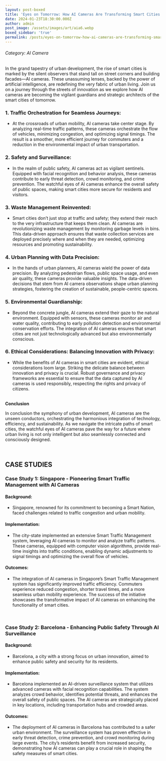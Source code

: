 ```yaml
---
layout: post-boxed
title: 'Eyes on Tomorrow: How AI Cameras Are Transforming Smart Cities'
date: 2024-01-23T18:30:00.000Z
author: admin
post_image: /assets/images/art/aia6.webp
boxed_sidebar: 'true'
permalink: /posts/eyes-on-tomorrow-how-ai-cameras-are-transforming-smart-cities
---
```


###### Category: AI Camera

In the grand tapestry of urban development, the rise of smart cities is marked by the silent observers that stand tall on street corners and building facades—AI cameras. These unassuming lenses, backed by the power of artificial intelligence, are redefining the very fabric of urban living. Join us on a journey through the streets of innovation as we explore how AI cameras are becoming the vigilant guardians and strategic architects of the smart cities of tomorrow.

### 1. Traffic Orchestration for Seamless Journeys:

* At the crossroads of urban mobility, AI cameras take center stage. By analyzing real-time traffic patterns, these cameras orchestrate the flow of vehicles, minimizing congestion, and optimizing signal timings. The result is a smoother, more efficient journey for commuters and a reduction in the environmental impact of urban transportation.

### 2. Safety and Surveillance:

* In the realm of public safety, AI cameras act as vigilant sentinels. Equipped with facial recognition and behavior analysis, these cameras contribute to early threat detection, crowd monitoring, and crime prevention. The watchful eyes of AI cameras enhance the overall safety of public spaces, making smart cities more secure for residents and visitors.

### 3. Waste Management Reinvented:

* Smart cities don’t just stop at traffic and safety; they extend their reach to the very infrastructure that keeps them clean. AI cameras are revolutionizing waste management by monitoring garbage levels in bins. This data-driven approach ensures that waste collection services are deployed precisely where and when they are needed, optimizing resources and promoting sustainability.

### 4. Urban Planning with Data Precision:

* In the hands of urban planners, AI cameras wield the power of data precision. By analyzing pedestrian flows, public space usage, and even air quality, these cameras provide valuable insights. The data-driven decisions that stem from AI camera observations shape urban planning strategies, fostering the creation of sustainable, people-centric spaces.

### 5. Environmental Guardianship:

* Beyond the concrete jungle, AI cameras extend their gaze to the natural environment. Equipped with sensors, these cameras monitor air and water quality, contributing to early pollution detection and environmental conservation efforts. The integration of AI cameras ensures that smart cities are not just technologically advanced but also environmentally conscious.

### 6. Ethical Considerations: Balancing Innovation with Privacy:

* While the benefits of AI cameras in smart cities are evident, ethical considerations loom large. Striking the delicate balance between innovation and privacy is crucial. Robust governance and privacy frameworks are essential to ensure that the data captured by AI cameras is used responsibly, respecting the rights and privacy of citizens.

<br>
<b>Conclusion</b>
<p>
In conclusion the symphony of urban development, AI cameras are the unseen conductors, orchestrating the harmonious integration of technology, efficiency, and sustainability. As we navigate the intricate paths of smart cities, the watchful eyes of AI cameras pave the way for a future where urban living is not only intelligent but also seamlessly connected and consciously designed.
</p>

<br>

## CASE STUDIES

### Case Study 1: Singapore - Pioneering Smart Traffic Management with AI Cameras

#### Background:

* Singapore, renowned for its commitment to becoming a Smart Nation, faced challenges related to traffic congestion and urban mobility.

#### Implementation:

* The city-state implemented an extensive Smart Traffic Management system, leveraging AI cameras to monitor and analyze traffic patterns. These cameras, equipped with computer vision algorithms, provide real-time insights into traffic conditions, enabling dynamic adjustments to signal timings and optimizing the overall flow of vehicles.

#### Outcomes:

* The integration of AI cameras in Singapore’s Smart Traffic Management system has significantly improved traffic efficiency. Commuters experience reduced congestion, shorter travel times, and a more seamless urban mobility experience. The success of the initiative showcases the transformative impact of AI cameras on enhancing the functionality of smart cities.

<br>

### Case Study 2: Barcelona - Enhancing Public Safety Through AI Surveillance

#### Background:

* Barcelona, a city with a strong focus on urban innovation, aimed to enhance public safety and security for its residents.

#### Implementation:

* Barcelona implemented an AI-driven surveillance system that utilizes advanced cameras with facial recognition capabilities. The system analyzes crowd behavior, identifies potential threats, and enhances the overall safety of public spaces. The AI cameras are strategically placed in key locations, including transportation hubs and crowded areas.

#### Outcomes:

* The deployment of AI cameras in Barcelona has contributed to a safer urban environment. The surveillance system has proven effective in early threat detection, crime prevention, and crowd monitoring during large events. The city’s residents benefit from increased security, demonstrating how AI cameras can play a crucial role in shaping the safety measures of smart cities.
